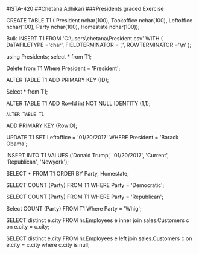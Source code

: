 #ISTA-420
##Chetana Adhikari
###Presidents graded Exercise

CREATE TABLE T1
( President nchar(100),
  Tookoffice nchar(100),
  Leftoffice nchar(100),
  Party nchar(100),
  Homestate nchar(100));

  Bulk INSERT T1 FROM 'C:\users\chetana\President.csv'
  WITH
  (
  DaTAFILETYPE ='char',
  FIELDTERMINATOR = ',',
  ROWTERMINATOR ='\n'
  );


using Presidents;
select * from T1;

Delete from T1
Where President = 'President';


ALTER TABLE T1
ADD PRIMARY KEY (ID);

Select * from T1;

ALTER TABLE T1
    ADD RowId int NOT NULL IDENTITY (1,1);

	ALTER TABLE T1
ADD PRIMARY KEY (RowID);

UPDATE T1
SET Leftoffice = '01/20/2017'
WHERE President = 'Barack Obama';

INSERT INTO T1
VALUES ('Donald Trump', '01/20/2017', 'Current', 'Republican', 'Newyork');

SELECT * FROM T1
ORDER BY Party, Homestate;

SELECT COUNT (Party)
FROM T1
WHERE Party = 'Democratic';

SELECT COUNT (Party)
FROM T1
WHERE Party = 'Republican';

Select COUNT (Party)
FROM T1
Where Party = 'Whig';

SELECT distinct e.city
FROM hr.Employees e
inner join sales.Customers c
on e.city = c.city;

SELECT distinct e.city
FROM hr.Employees e
left join sales.Customers c
on e.city = c.city
where c.city is null;



